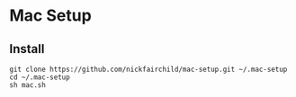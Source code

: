 # Mac Setup

## Install
```
git clone https://github.com/nickfairchild/mac-setup.git ~/.mac-setup
cd ~/.mac-setup
sh mac.sh
```